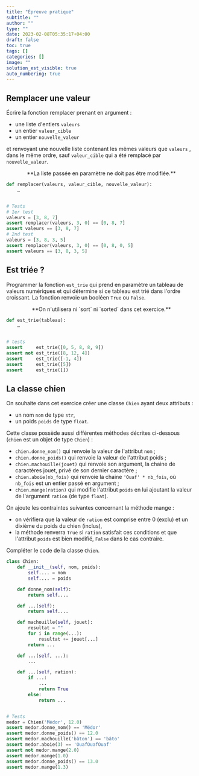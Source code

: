 ```yaml
---
title: "Épreuve pratique"
subtitle: ""
author: ""
type: ""
date: 2023-02-08T05:35:17+04:00
draft: false
toc: true
tags: []
categories: []
image: ""
solution_est_visible: true
auto_numbering: true
---
```


## Remplacer une valeur

Écrire la fonction remplacer prenant en argument :

- une liste d'entiers `valeurs`
- un entier `valeur_cible`
- un entier `nouvelle_valeur`

et renvoyant une nouvelle liste contenant les mêmes valeurs que `valeurs` , dans le même ordre, sauf `valeur_cible`  qui a été remplacé par `nouvelle_valeur`.

<center>
**La liste passée en paramètre ne doit pas être modifiée.**
</center>

```python
def remplacer(valeurs, valeur_cible, nouvelle_valeur):
    …


# Tests
# 1er test
valeurs = [3, 8, 7]
assert remplacer(valeurs, 3, 0) == [0, 8, 7]
assert valeurs == [3, 8, 7]
# 2nd test
valeurs = [3, 8, 3, 5]
assert remplacer(valeurs, 3, 0) == [0, 8, 0, 5]
assert valeurs == [3, 8, 3, 5]
```

## Est triée ?

Programmer la fonction `est_trie`  qui prend en paramètre un tableau de valeurs numériques et qui détermine si ce tableau est trié dans l'ordre croissant. La fonction renvoie un booléen `True`  ou `False`.

<center>
**On n'utilisera ni `sort`  ni `sorted`  dans cet exercice.**
</center>

```python
def est_trie(tableau):
    …


# tests
assert     est_trie([0, 5, 8, 8, 9])
assert not est_trie([8, 12, 4])
assert     est_trie([-1, 4])
assert     est_trie([5])
assert     est_trie([])
```

## La classe chien

On souhaite dans cet exercice créer une classe `Chien` ayant deux attributs :

- un nom `nom` de type `str`,
- un poids `poids` de type `float`.

Cette classe possède aussi différentes méthodes décrites ci-dessous (`chien` est un objet de type `Chien`) :

- `chien.donne_nom()` qui renvoie la valeur de l'attribut `nom` ;
- `chien.donne_poids()` qui renvoie la valeur de l'attribut poids ;
- `chien.machouille(jouet)` qui renvoie son argument, la chaine de caractères jouet, privé de son dernier caractère ;
- `chien.aboie(nb_fois)` qui renvoie la chaine `'Ouaf' * nb_fois`, où `nb_fois` est un entier passé en argument ;
- `chien.mange(ration)` qui modifie l'attribut `poids` en lui ajoutant la valeur de l'argument `ration` (de type `float`).

On ajoute les contraintes suivantes concernant la méthode mange :

- on vérifiera que la valeur de `ration` est comprise entre 0 (exclu) et un dixième du poids du chien (inclus),
- la méthode renverra `True` si `ration` satisfait ces conditions et que l'attribut `poids` est bien modifié, `False` dans le cas contraire.

Compléter le code de la classe `Chien`.

```python
class Chien:
    def __init__(self, nom, poids):
        self.... = nom
        self.... = poids

    def donne_nom(self):
        return self....

    def ...(self):
        return self....

    def machouille(self, jouet):
        resultat = ""
        for i in range(...):
            resultat += jouet[...]
        return ...

    def ...(self, ...):
        ...

    def ...(self, ration):
        if ...:
            ...
            return True
        else:
            return ...


# Tests
medor = Chien('Médor', 12.0)
assert medor.donne_nom() == 'Médor'
assert medor.donne_poids() == 12.0
assert medor.machouille('bâton') == 'bâto'
assert medor.aboie(3) == 'OuafOuafOuaf'
assert not medor.mange(2.0)
assert medor.mange(1.0)
assert medor.donne_poids() == 13.0
assert medor.mange(1.3)
```
